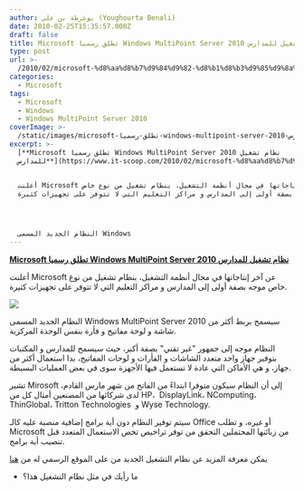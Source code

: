 ```yaml
---
author: يوغرطة بن علي (Youghourta Benali)
date: 2010-02-25T15:35:57.000Z
draft: false
title: Microsoft تطلق رسميا Windows MultiPoint Server 2010 نظام تشغيل للمدارس
type: post
url: >-
  /2010/02/microsoft-%d8%aa%d8%b7%d9%84%d9%82-%d8%b1%d8%b3%d9%85%d9%8a%d8%a7-windows-multipoint-server-2010-%d9%86%d8%b8%d8%a7%d9%85-%d8%aa%d8%b4%d8%ba%d9%8a%d9%84-%d9%84%d9%84%d9%85%d8%af%d8%a7%d8%b1%d8%b3/
categories:
  - Microsoft
tags:
  - Microsoft
  - Windows
  - Windows MultiPoint Server 2010
coverImage: >-
  /static/images/microsoft-تطلق-رسميا-windows-multipoint-server-2010-نظام-تشغيل-للمدارس/logo-multipoint-server-2010.gif
excerpt: >-
  [**Microsoft تطلق رسميا Windows MultiPoint Server 2010 نظام تشغيل
  للمدارس**](https://www.it-scoop.com/2010/02/microsoft-%d8%aa%d8%b7%d9%84%d9%82-%d8%b1%d8%b3%d9%85%d9%8a%d8%a7-windows-multipoint-server-2010-%d9%86%d8%b8%d8%a7%d9%85-%d8%aa%d8%b4%d8%ba%d9%8a%d9%84-%d9%84%d9%84%d9%85%d8%af%d8%a7%d8%b1%d8%b3/)


  أعلنت Microsoft عن آخر إنتاجاتها في مجال أنظمة التشغيل، بنظام تشغيل من نوع خاص
  موجه بصفة أولى إلى المدارس و مراكز التعليم التي لا تتوفر على تجهيزات كثيرة.




  النظام الجديد المسمى Windows
---
```

[**Microsoft تطلق رسميا Windows MultiPoint Server 2010 نظام تشغيل للمدارس**](https://www.it-scoop.com/2010/02/microsoft-%d8%aa%d8%b7%d9%84%d9%82-%d8%b1%d8%b3%d9%85%d9%8a%d8%a7-windows-multipoint-server-2010-%d9%86%d8%b8%d8%a7%d9%85-%d8%aa%d8%b4%d8%ba%d9%8a%d9%84-%d9%84%d9%84%d9%85%d8%af%d8%a7%d8%b1%d8%b3/)

أعلنت Microsoft عن آخر إنتاجاتها في مجال أنظمة التشغيل، بنظام تشغيل من نوع خاص موجه بصفة أولى إلى المدارس و مراكز التعليم التي لا تتوفر على تجهيزات كثيرة.

![](/static/images/microsoft-تطلق-رسميا-windows-multipoint-server-2010-نظام-تشغيل-للمدارس/logo-multipoint-server-2010.gif)

النظام الجديد المسمى Windows MultiPoint Server 2010 سيسمح بربط أكثر من شاشة و لوحة مفاتيح و فأرة بنفس الوحدة المركزية.

النظام موجه إلى جمهور "غير تقني" بصفة أكبر، حيث سيسمح للمدارس و المكتبات بتوفير جهاز واحد متعدد الشاشات و الفأرات و لوحات المفاتيح، بدا استعمال أكثر من جهاز، و هي الأماكن التي عادة لا تستعمل فيها الأجهزة سوى في بعض العمليات البسيطة.

تشير Mirosoft إلى أن النظام سيكون متوفرا ابتداءً من الفاتح من شهر مارس القادم، لدى شركائها من المصنعين أمثال كل من HP،  DisplayLink، NComputing، ThinGlobal، Tritton Technologies  و Wyse Technology.

سيتم توفير النظام دون أية برامج إضافية منصبة عليه كالـ Office أو غيره، و تطلب Microsoft من زبائنها المحتملين التحقق من توفر تراخيص تخص الاستعمال المتعدد قبل تنصيب أية برامج.

يمكن معرفة المزيد عن نظام التشغيل الجديد من على الموقع الرسمي له من [هنا](http://www.microsoft.com/windows/multipoint/buy.aspx)

-   ما رأيك في مثل نظام التشغيل هذا؟
